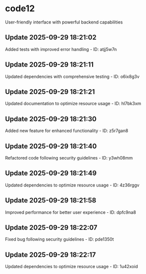 # code12
User-friendly interface with powerful backend capabilities

## Update 2025-09-29 18:21:02
Added tests with improved error handling - ID: atjj5w7n


## Update 2025-09-29 18:21:11
Updated dependencies with comprehensive testing - ID: o6ix8g3v


## Update 2025-09-29 18:21:21
Updated documentation to optimize resource usage - ID: hl7bk3xm


## Update 2025-09-29 18:21:30
Added new feature for enhanced functionality - ID: z5r7gan8


## Update 2025-09-29 18:21:40
Refactored code following security guidelines - ID: y3wh08mm


## Update 2025-09-29 18:21:49
Updated dependencies to optimize resource usage - ID: 4z36rggv


## Update 2025-09-29 18:21:58
Improved performance for better user experience - ID: dpfc9na8


## Update 2025-09-29 18:22:07
Fixed bug following security guidelines - ID: pde1350t


## Update 2025-09-29 18:22:17
Updated dependencies to optimize resource usage - ID: 1u42xoid


